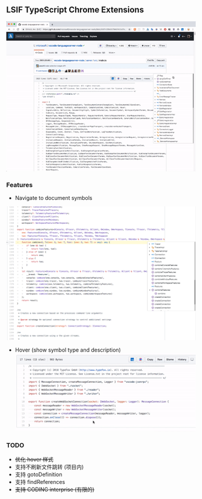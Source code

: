 ## LSIF TypeScript Chrome Extensions
![](snapshot/all.gif)
### Features

- Navigate to document symbols

![](snapshot/navigate-to-symbol.png)

- Hover (show symbol type and description)
![](snapshot/hover.gif)

### TODO

- ~~优化 hover 样式~~
- 支持不刷新文件跳转 (项目内)
- 支持 gotoDefinition
- 支持 findReferences
- ~~支持 CODING interprise (有限的)~~
